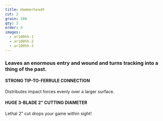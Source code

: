```yaml
---
title: Hammerhead®
cut: 2
grain: 100
qty: 3
order: 4
images:
  - ar100hh-1
  - ar100hh-2
  - ar100hh-3
---
```


### Leaves an enormous entry and wound and turns tracking into a thing of the past.

#### STRONG TIP-TO-FERRULE CONNECTION

Distributes impact forces evenly over a larger surface.

#### HUGE 3-BLADE 2" CUTTING DIAMETER

Lethal 2" cut drops your game within sight!